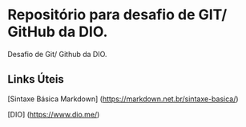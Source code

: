 # Repositório para desafio de GIT/ GitHub da DIO.
Desafio de Git/ Github da DIO.

## Links Úteis
[Sintaxe Básica Markdown] (https://markdown.net.br/sintaxe-basica/)

[DIO] (https://www.dio.me/)
